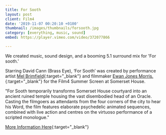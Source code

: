 ```yaml
---
title: For Sooth
layout: post
client: Film4
date: '2019-11-07 00:20:10 +0100'
thumbnail: /images/thumbnails/forsooth.jpg
category: [everything, music, sound]
embed: https://player.vimeo.com/video/372077866

---
```


We created music, sound design, and a booming 5.1 surround mix for 'For sooth.'

Starring David Cann (Brass Eye), ‘For Sooth’ was created by performance artist [Mel Brimfield](https://www.somersethouse.org.uk/residents/mel-brimfield/){:target="_blank"}
and filmmaker [Ewan Jones Morris.](https://www.somersethouse.org.uk/residents/ewan-jones-morris/){:target="_blank"} for the Film4 Summer Screen at Somerset House.


"For Sooth temporarily transforms Somerset House courtyard into an ancient ruined temple housing the vast disembodied head of an Oracle. Casting the filmgoers as attendants from the four corners of the city to hear his Word, the film features elaborate psychedelic animated sequences, combined with live action and centres on the virtuoso performance of a scripted monologue."



[More Information Here](https://www.somersethouse.org.uk/whats-on/film4-summer-screen/for-sooth/){:target="_blank"}  
